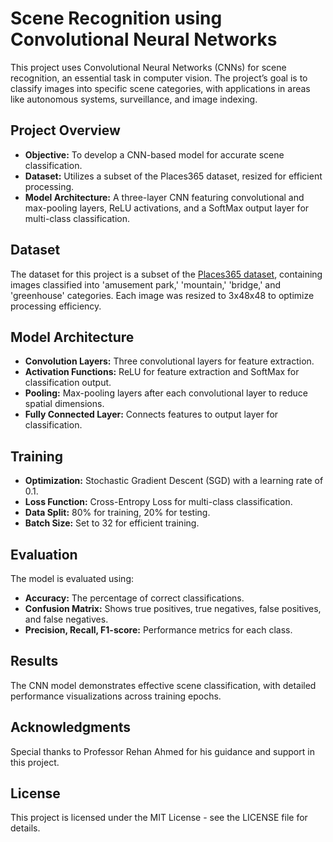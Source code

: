 <!DOCTYPE html>
<html lang="en">
<head>
<meta charset="UTF-8">
<meta name="viewport" content="width=device-width, initial-scale=1.0">
<title>Scene Recognition using Convolutional Neural Networks</title>
</head>
<body>

<h1>Scene Recognition using Convolutional Neural Networks</h1>

<p>This project uses Convolutional Neural Networks (CNNs) for scene recognition, an essential task in computer vision. The project’s goal is to classify images into specific scene categories, with applications in areas like autonomous systems, surveillance, and image indexing.</p>

<h2>Project Overview</h2>

<ul>
  <li><strong>Objective:</strong> To develop a CNN-based model for accurate scene classification.</li>
  <li><strong>Dataset:</strong> Utilizes a subset of the Places365 dataset, resized for efficient processing.</li>
  <li><strong>Model Architecture:</strong> A three-layer CNN featuring convolutional and max-pooling layers, ReLU activations, and a SoftMax output layer for multi-class classification.</li>
</ul>

<h2>Dataset</h2>
<p>The dataset for this project is a subset of the <a href="https://www.kaggle.com/datasets/benjaminkz/places365/data">Places365 dataset</a>, containing images classified into 'amusement park,' 'mountain,' 'bridge,' and 'greenhouse' categories. Each image was resized to 3x48x48 to optimize processing efficiency.</p>

<h2>Model Architecture</h2>
<ul>
  <li><strong>Convolution Layers:</strong> Three convolutional layers for feature extraction.</li>
  <li><strong>Activation Functions:</strong> ReLU for feature extraction and SoftMax for classification output.</li>
  <li><strong>Pooling:</strong> Max-pooling layers after each convolutional layer to reduce spatial dimensions.</li>
  <li><strong>Fully Connected Layer:</strong> Connects features to output layer for classification.</li>
</ul>

<h2>Training</h2>
<ul>
  <li><strong>Optimization:</strong> Stochastic Gradient Descent (SGD) with a learning rate of 0.1.</li>
  <li><strong>Loss Function:</strong> Cross-Entropy Loss for multi-class classification.</li>
  <li><strong>Data Split:</strong> 80% for training, 20% for testing.</li>
  <li><strong>Batch Size:</strong> Set to 32 for efficient training.</li>
</ul>

<h2>Evaluation</h2>
<p>The model is evaluated using:</p>
<ul>
  <li><strong>Accuracy:</strong> The percentage of correct classifications.</li>
  <li><strong>Confusion Matrix:</strong> Shows true positives, true negatives, false positives, and false negatives.</li>
  <li><strong>Precision, Recall, F1-score:</strong> Performance metrics for each class.</li>
</ul>

<h2>Results</h2>
<p>The CNN model demonstrates effective scene classification, with detailed performance visualizations across training epochs.</p>

<h2>Acknowledgments</h2>
<p>Special thanks to Professor Rehan Ahmed for his guidance and support in this project.</p>

<h2>License</h2>
<p>This project is licensed under the MIT License - see the LICENSE file for details.</p>

</body>
</html>
